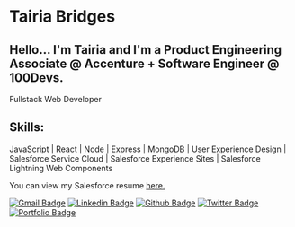 
# Tairia Bridges

## Hello... I'm **Tairia** and I'm a Product Engineering Associate @ Accenture + Software Engineer @ 100Devs. 

<p align='left'>Fullstack Web Developer</p>

## Skills: 
JavaScript | React | Node | Express | MongoDB | User Experience Design | Salesforce Service Cloud | Salesforce Experience Sites | Salesforce Lightning Web Components

<p align='left'> You can view my Salesforce resume <a href='https://docs.google.com/document/d/e/2PACX-1vTlaxAn9Il6lEEIHEvUPfZxu6NnTgZwlGk7R-WW-oKAzec2TohRnKaIvAxXv6PGzdoQb4WliKC0SE7o/pub ' target=_blank><u>here</u>.</a></p>

[![Gmail Badge](https://img.shields.io/badge/-tairiabridges@gmail.com-c14438?style=flat&logo=Gmail&logoColor=white&link=mailto:tairiabridges@gmail.com)](mailto:tairiabridges@gmail.com) 
[![Linkedin Badge](https://img.shields.io/badge/-tairiabridges-0072b1?style=flat&logo=Linkedin&logoColor=white&link=https://www.linkedin.com/in/tairiabridges/)](https://www.linkedin.com/in/tairiabridges/) [![Github Badge](https://img.shields.io/badge/-FinesseCode-grey?style=flat&logo=github&logoColor=white&link=https://github.com/FinesseCode/)](https://www.github.com/Finesse-Code/) [![Twitter Badge](https://img.shields.io/badge/-@Boats_N_Planes-00acee?style=flat&logo=twitter&logoColor=white&link=https://twitter.com/@Boats_N_Planes/)](https://www.twitter.com/@Boats_N_Planes/) [![Portfolio Badge](https://img.shields.io/badge/portfolio-web-blue?style=flat&link=https://tairia-portfolio-developer-edition.na163.force.com/salesforce/s//)](https://tairia-portfolio-developer-edition.na163.force.com/salesforce/s//)


